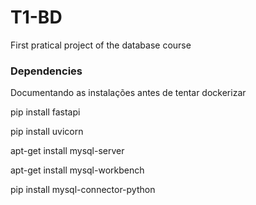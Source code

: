 # T1-BD
First pratical project of the database course

### Dependencies

Documentando as instalações antes de tentar dockerizar

pip install fastapi

pip install uvicorn

apt-get install mysql-server

apt-get install mysql-workbench

pip install mysql-connector-python